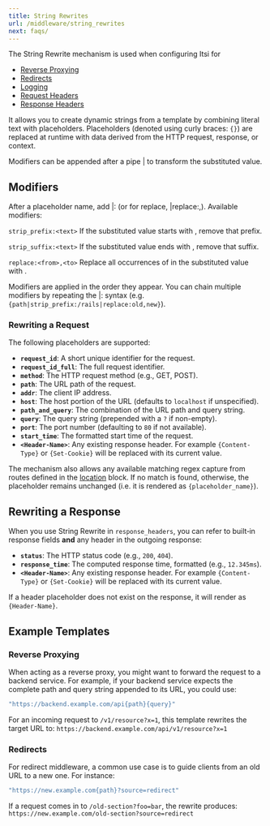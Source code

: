 ```yaml
---
title: String Rewrites
url: /middleware/string_rewrites
next: faqs/
---
```


The String Rewrite mechanism is used when configuring Itsi for
* [Reverse Proxying](/middleware/proxy)
* [Redirects](/middleware/redirect)
* [Logging](/middleware/log_requests)
* [Request Headers](/middleware/request_headers)
* [Response Headers](/middleware/response_headers)

It allows you to create dynamic strings from a template by combining literal text with placeholders. Placeholders (denoted using curly braces: `{}`) are replaced at runtime with data derived from the HTTP request, response, or context.

Modifiers can be appended after a pipe | to transform the substituted value.

## Modifiers

After a placeholder name, add |<modifier>:<arg> (or for replace, |replace:<from>,<to>). Available modifiers:

`strip_prefix:<text>` If the substituted value starts with <text>, remove that prefix.

`strip_suffix:<text>` If the substituted value ends with <text>, remove that suffix.

`replace:<from>,<to>` Replace all occurrences of <from> in the substituted value with <to>.

Modifiers are applied in the order they appear. You can chain multiple modifiers by repeating the |<modifier>:<arg> syntax (e.g. `{path|strip_prefix:/rails|replace:old,new}`).

### Rewriting a Request

The following placeholders are supported:

- **`request_id`**: A short unique identifier for the request.
- **`request_id_full`**: The full request identifier.
- **`method`**: The HTTP request method (e.g., GET, POST).
- **`path`**: The URL path of the request.
- **`addr`**: The client IP address.
- **`host`**: The host portion of the URL (defaults to `localhost` if unspecified).
- **`path_and_query`**: The combination of the URL path and query string.
- **`query`**: The query string (prepended with a `?` if non-empty).
- **`port`**: The port number (defaulting to `80` if not available).
- **`start_time`**: The formatted start time of the request.
- **`<Header-Name>`**: Any existing response header. For example `{Content-Type}` or `{Set-Cookie}` will be replaced with its current value.

The mechanism also allows any available matching regex capture from routes defined in the [location](/middleware/location) block.
If no match is found, otherwise, the placeholder remains unchanged (i.e. it is rendered as `{placeholder_name}`).

## Rewriting a Response

When you use String Rewrite in `response_headers`, you can refer to built‑in response fields **and** any header in the outgoing response:

- **`status`**: The HTTP status code (e.g., `200`, `404`).
- **`response_time`**: The computed response time, formatted (e.g., `12.345ms`).
- **`<Header-Name>`**: Any existing response header. For example `{Content-Type}` or `{Set-Cookie}` will be replaced with its current value.

If a header placeholder does not exist on the response, it will render as `{Header-Name}`.

## Example Templates

### Reverse Proxying

When acting as a reverse proxy, you might want to forward the request to a backend service. For example, if your backend service expects the complete path and query string appended to its URL, you could use:

```ruby
"https://backend.example.com/api{path}{query}"
```

For an incoming request to `/v1/resource?x=1`, this template rewrites the target URL to:
`https://backend.example.com/api/v1/resource?x=1`

### Redirects

For redirect middleware, a common use case is to guide clients from an old URL to a new one. For instance:

```ruby
"https://new.example.com{path}?source=redirect"
```

If a request comes in to `/old-section?foo=bar`, the rewrite produces:
`https://new.example.com/old-section?source=redirect`
